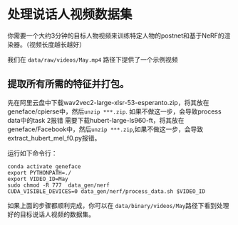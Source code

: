 # 处理说话人视频数据集

你需要一个大约3分钟的目标人物视频来训练特定人物的postnet和基于NeRF的渲染器。（视频长度越长越好）

我们在  `data/raw/videos/May.mp4` 路径下提供了一个示例视频

## 提取所有所需的特征并打包。
先在阿里云盘中下载wav2vec2-large-xlsr-53-esperanto.zip，将其放在geneface/cpierse中，然后`unzip ***.zip`. 如果不做这一步，会导致process data中的task 2报错
需要下载hubert-large-ls960-ft，将其放在geneface/Facebook中，然后`unzip ***.zip`,如果不做这一步，会导致extract_hubert_mel_f0.py报错。

运行如下命令行：

```
conda activate geneface
export PYTHONPATH=./
export VIDEO_ID=May
sudo chmod -R 777  data_gen/nerf
CUDA_VISIBLE_DEVICES=0 data_gen/nerf/process_data.sh $VIDEO_ID
```

如果上面的步骤都顺利完成，你可以在 `data/binary/videos/May`路径下看到处理好的目标说话人视频的数据集。
